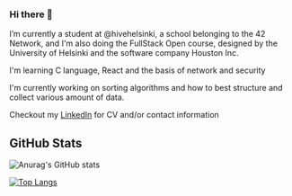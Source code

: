 ### Hi there 👋

I’m currently a student at @hivehelsinki, a school belonging to the 42 Network, and I'm also doing the FullStack Open course, designed by the University of Helsinki and the software company Houston Inc.

I'm learning C language, React and the basis of network and security

I'm currently working on sorting algorithms and how to best structure and collect various amount of data.

Checkout my <a href="https://www.linkedin.com/in/miriam-m-olesen/">LinkedIn</a> for CV and/or contact information


## GitHub Stats

![Anurag's GitHub stats](https://github-readme-stats.vercel.app/api?username=Mundal1994&show_icons=true&theme=github_dark)

[![Top Langs](https://github-readme-stats.vercel.app/api/top-langs/?username=Mundal1994&layout=compact)](https://github.com/anuraghazra/github-readme-stats)

<!--
**Mundal1994/Mundal1994** is a ✨ _special_ ✨ repository because its `README.md` (this file) appears on your GitHub profile.

Here are some ideas to get you started:

- 🔭 I’m currently working on ...
- 🌱 I’m currently learning ...
- 👯 I’m looking to collaborate on ...
- 🤔 I’m looking for help with ...
- 💬 Ask me about ...
- 📫 How to reach me: ...
- 😄 Pronouns: ...
- ⚡ Fun fact: ...
-->
